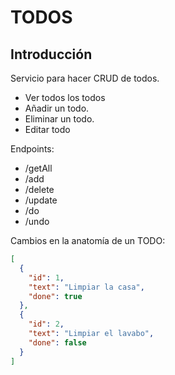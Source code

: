 # TODOS

## Introducción

Servicio para hacer CRUD de todos.

- Ver todos los todos
- Añadir un todo.
- Eliminar un todo.
- Editar todo

Endpoints:

- /getAll
- /add
- /delete
- /update
- /do
- /undo

Cambios en la anatomía de un TODO:

```json
[
  {
    "id": 1,
    "text": "Limpiar la casa",
    "done": true
  },
  {
    "id": 2,
    "text": "Limpiar el lavabo",
    "done": false
  }
]
```
